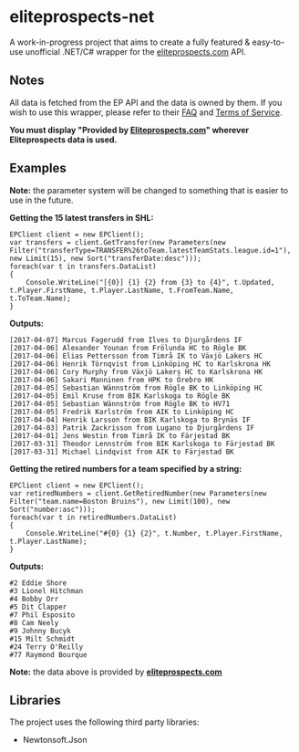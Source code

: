 # eliteprospects-net
A work-in-progress project that aims to create a fully featured & easy-to-use unofficial .NET/C# wrapper for the [eliteprospects.com](http://www.eliteprospects.com/) API.

## Notes
All data is fetched from the EP API and the data is owned by them. If you wish to use this wrapper, please refer to their [FAQ](https://github.com/menmo/eliteprospects-api-documentation/blob/master/README.md) and [Terms of Service](https://github.com/menmo/eliteprospects-api-documentation/blob/master/LICENSE.md). 

**You must display "Provided by [Eliteprospects.com](http://www.eliteprospects.com/)" wherever Eliteprospects data is used.**

## Examples
**Note:** the parameter system will be changed to something that is easier to use in the future.

**Getting the 15 latest transfers in SHL:**
```
EPClient client = new EPClient();
var transfers = client.GetTransfer(new Parameters(new Filter("transferType=TRANSFER%26toTeam.latestTeamStats.league.id=1"), new Limit(15), new Sort("transferDate:desc")));
foreach(var t in transfers.DataList)
{
    Console.WriteLine("[{0}] {1} {2} from {3} to {4}", t.Updated, t.Player.FirstName, t.Player.LastName, t.FromTeam.Name, t.ToTeam.Name);
}
```

**Outputs:**

```
[2017-04-07] Marcus Fagerudd from Ilves to Djurgårdens IF
[2017-04-06] Alexander Younan from Frölunda HC to Rögle BK
[2017-04-06] Elias Pettersson from Timrå IK to Växjö Lakers HC
[2017-04-06] Henrik Törnqvist from Linköping HC to Karlskrona HK
[2017-04-06] Cory Murphy from Växjö Lakers HC to Karlskrona HK
[2017-04-06] Sakari Manninen from HPK to Örebro HK
[2017-04-05] Sebastian Wännström from Rögle BK to Linköping HC
[2017-04-05] Emil Kruse from BIK Karlskoga to Rögle BK
[2017-04-05] Sebastian Wännström from Rögle BK to HV71
[2017-04-05] Fredrik Karlström from AIK to Linköping HC
[2017-04-04] Henrik Larsson from BIK Karlskoga to Brynäs IF
[2017-04-03] Patrik Zackrisson from Lugano to Djurgårdens IF
[2017-04-01] Jens Westin from Timrå IK to Färjestad BK
[2017-03-31] Theodor Lennström from BIK Karlskoga to Färjestad BK
[2017-03-31] Michael Lindqvist from AIK to Färjestad BK
```

**Getting the retired numbers for a team specified by a string:**

```
EPClient client = new EPClient();
var retiredNumbers = client.GetRetiredNumber(new Parameters(new Filter("team.name=Boston Bruins"), new Limit(100), new Sort("number:asc")));
foreach(var t in retiredNumbers.DataList)
{
    Console.WriteLine("#{0} {1} {2}", t.Number, t.Player.FirstName, t.Player.LastName);
}
```

**Outputs:**
```
#2 Eddie Shore
#3 Lionel Hitchman
#4 Bobby Orr
#5 Dit Clapper
#7 Phil Esposito
#8 Cam Neely
#9 Johnny Bucyk
#15 Milt Schmidt
#24 Terry O'Reilly
#77 Raymond Bourque
```
**Note:** the data above is provided by **[eliteprospects.com](http://www.eliteprospects.com/)**

## Libraries
The project uses the following third party libraries:
* Newtonsoft.Json
